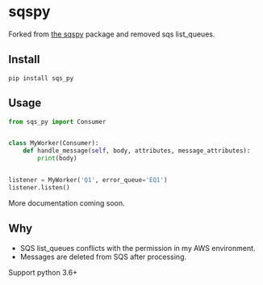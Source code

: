 # sqspy

Forked from [the sqspy][1] package and removed sqs list_queues.

## Install

```Shell
pip install sqs_py
```

## Usage

```Python
from sqs_py import Consumer


class MyWorker(Consumer):
    def handle_message(self, body, attributes, message_attributes):
        print(body)


listener = MyWorker('Q1', error_queue='EQ1')
listener.listen()
```

More documentation coming soon.

## Why

- SQS list_queues conflicts with the permission in my AWS environment. 
- Messages are deleted from SQS after processing.

Support python 3.6+


[1]: https://pypi.org/project/sqspy/ "sqspy on PyPI"
